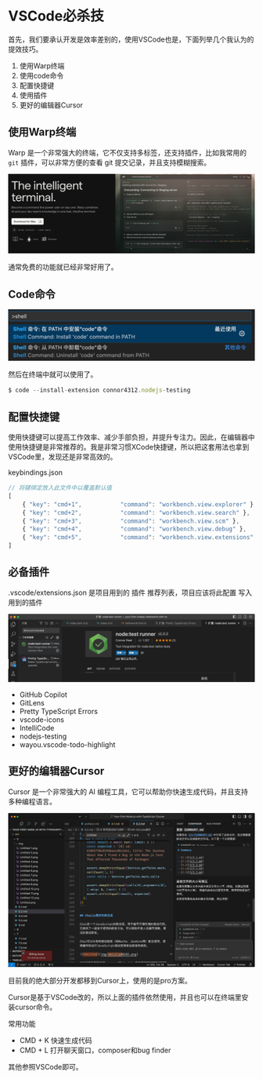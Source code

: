 # VSCode必杀技

首先，我们要承认开发是效率差别的，使用VSCode也是，下面列举几个我认为的提效技巧。

1. 使用Warp终端
2. 使用code命令
3. 配置快捷键
4. 使用插件
5. 更好的编辑器Cursor

## 使用Warp终端

Warp 是一个非常强大的终端，它不仅支持多标签，还支持插件，比如我常用的 `git` 插件，可以非常方便的查看 git 提交记录，并且支持模糊搜索。

![alt text](img/warp.png)

通常免费的功能就已经非常好用了。

## Code命令

![Untitled](img/Untitled.png)

然后在终端中就可以使用了。

```jsx
$ code --install-extension connor4312.nodejs-testing
```

## 配置快捷键

使用快捷键可以提高工作效率、减少手部负担，并提升专注力。因此，在编辑器中使用快捷键是非常推荐的。我是非常习惯XCode快捷键，所以把这套用法也拿到VSCode里，发现还是非常高效的。

keybindings.json

```jsx
// 将键绑定放入此文件中以覆盖默认值
[
    { "key": "cmd+1",           "command": "workbench.view.explorer" },
    { "key": "cmd+2",           "command": "workbench.view.search" },
    { "key": "cmd+3",           "command": "workbench.view.scm" },
    { "key": "cmd+4",           "command": "workbench.view.debug" },
    { "key": "cmd+5",           "command": "workbench.view.extensions" }
]
```

## 必备插件

.vscode/extensions.json 是项目用到的 插件 推荐列表，项目应该将此配置 写入用到的插件

![Untitled](img/Untitled%201.png)

- GitHub Copilot
- GitLens
- Pretty TypeScript Errors
- vscode-icons
- IntelliCode
- nodejs-testing
- wayou.vscode-todo-highlight

## 更好的编辑器Cursor

Cursor 是一个非常强大的 AI 编程工具，它可以帮助你快速生成代码，并且支持多种编程语言。

![alt text](img/cursor.png)

目前我的绝大部分开发都移到Cursor上，使用的是pro方案。

Cursor是基于VSCode改的，所以上面的插件依然使用，并且也可以在终端里安装cursor命令。

常用功能

- CMD + K 快速生成代码
- CMD + L 打开聊天窗口，composer和bug finder

其他参照VSCode即可。
